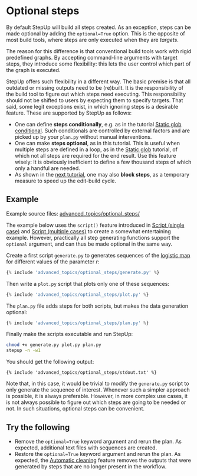 # Optional steps

By default StepUp will build all steps created.
As an exception, steps can be made optional by adding the `optional=True` option.
This is the opposite of most build tools, where steps are only executed when they are *targets*.

The reason for this difference is that conventional build tools work with rigid predefined graphs.
By accepting command-line arguments with target steps, they introduce some flexibility:
this lets the user control which part of the graph is executed.

StepUp offers such flexibility in a different way.
The basic premise is that all outdated or missing outputs need to be (re)built.
It is the responsibility of the build tool to figure out which steps need executing.
This responsibility should not be shifted to users by expecting them to specify targets.
That said, some legit exceptions exist, in which ignoring steps is a desirable feature.
These are supported by StepUp as follows:

- One can define **steps conditionally**, e.g. as in the tutorial [Static glob conditional](../getting_started/static_glob_conditional.md).
  Such conditionals are controlled by external factors and
  are picked up by your `plan.py` without manual interventions.
- One can make **steps optional**, as in this tutorial.
  This is useful when multiple steps are defined in a loop, as in the [Static glob](../getting_started/static_glob.md) tutorial, of which not all steps are required for the end result.
  Use this feature wisely:
  It is obviously inefficient to define a few thousand steps of which only a handful are needed.
- As shown in the [next tutorial](blocked_steps.md), one may also **block steps**,
  as a temporary measure to speed up the edit-build cycle.


## Example

Example source files: [advanced_topics/optional_steps/](https://github.com/reproducible-reporting/stepup-core/tree/main/docs/advanced_topics/optional_steps)

The example below uses the `script()` feature introduced in
[Script (single case)](../getting_started/script_single.md) and
[Script (multiple cases)](../getting_started/script_multiple.md)
to create a somewhat entertaining example.
However, practically all step generating functions support the `optional` argument,
and can thus be made optional in the same way.

Create a first script `generate.py` to generates sequences of the [logistic map](https://en.wikipedia.org/wiki/Logistic_map) for different values of the parameter *r*:

```python
{% include 'advanced_topics/optional_steps/generate.py' %}
```

Then write a `plot.py` script that plots only one of these sequences:

```python
{% include 'advanced_topics/optional_steps/plot.py' %}
```

The `plan.py` file adds steps for both scripts, but makes the data generation optional:

```python
{% include 'advanced_topics/optional_steps/plan.py' %}
```

Finally make the scripts executable and run StepUp:

```bash
chmod +x generate.py plot.py plan.py
stepup -n -w1
```

You should get the following output:

```
{% include 'advanced_topics/optional_steps/stdout.txt' %}
```

Note that, in this case, it would be trivial to modify the `generate.py` script to only generate the sequence of interest.
Whenever such a simpler approach is possible, it is always preferable.
However, in more complex use cases, it is not always possible to figure out which steps are going to be needed or not.
In such situations, optional steps can be convenient.


## Try the following

- Remove the `optional=True` keyword argument and rerun the plan.
  As expected, additional text files with sequences are created.
- Restore the `optional=True` keyword argument and rerun the plan.
  As expected, the [Automatic cleaning](../getting_started/automatic_cleaning.md) feature
  removes the outputs that were generated by steps that are no longer present in the workflow.
